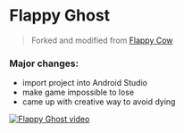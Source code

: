 Flappy Ghost
======

> Forked and modified from [Flappy Cow](https://github.com/cubei/FlappyCow)

### Major changes:
- import project into Android Studio
- make game impossible to lose
- came up with creative way to avoid dying

[![Flappy Ghost video](https://img.youtube.com/vi/gMiZGcjPErI/0.jpg)](http://www.youtube.com/watch?v=gMiZGcjPErI)
